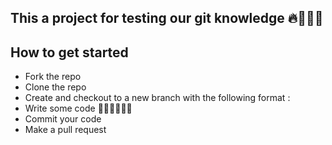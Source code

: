 ## This a project for testing our git knowledge 🔥🤝🏽🦾

## How to get started

- Fork the repo
- Clone the repo
- Create and checkout to a new branch with the following format <your-name>:<branch-name>
- Write some code 👩🏽‍💻👩🏽‍💻
- Commit your code
- Make a pull request
